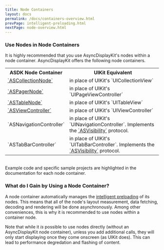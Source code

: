```yaml
---
title: Node Containers
layout: docs
permalink: /docs/containers-overview.html
prevPage: intelligent-preloading.html
nextPage: node-overview.html
---
```


### Use Nodes in Node Containers
It is highly recommended that you use AsyncDisplayKit's nodes within a node container. AsyncDisplayKit offers the following node containers.

<table style="width:100%" class = "paddingBetweenCols">
  <tr>
    <th>ASDK Node Container</th>
    <th>UIKit Equivalent</th> 
  </tr>
  <tr>
    <td><a href = "containers-ascollectionnode.html">`ASCollectionNode`</a></td>
    <td>in place of UIKit's `UICollectionView`</td>
  </tr>
  <tr>
    <td><a href = "containers-aspagernode.html">`ASPagerNode`</a></td>
    <td>in place of UIKit's `UIPageViewController`</td>
  </tr>
  <tr>
    <td><a href = "containers-astablenode.html">`ASTableNode`</a></td>
    <td>in place of UIKit's `UITableView`</td>
  </tr>
  <tr>
    <td><a href = "containers-asviewcontroller.html">`ASViewController`</a></td>
    <td>in place of UIKit's `UIViewController`</td>
  </tr>
  <tr>
    <td>`ASNavigationController`</td>
    <td>in place of UIKit's `UINavigationController`. Implements the <a href = "asvisibility.html">`ASVisibility`</a> protocol.</td>
  </tr>
  <tr>
    <td>`ASTabBarController`</td>
    <td>in place of UIKit's `UITabBarController`. Implements the <a href = "asvisibility.html">`ASVisibility`</a> protocol.</td>
  </tr>
</table>

<br>
Example code and specific sample projects are highlighted in the documentation for each node container. 

<!-- For a detailed description on porting an existing UIKit app to AsyncDisplayKit, read the <a href = "porting-guide.html">porting guide</a>. -->

### What do I Gain by Using a Node Container?

A node container automatically manages the <a href = "intelligent-preloading.html">intelligent preloading</a> of its nodes. This means that all of the node's layout measurement, data fetching, decoding and rendering will be done asynchronously. Among other conveniences, this is why it is recommended to use nodes within a container node.

Note that while it _is_ possible to use nodes directly (without an AsyncDisplayKit node container), unless you add additional calls, they will only start displaying once they come onscreen (as UIKit does). This can lead to performance degredation and flashing of content.

